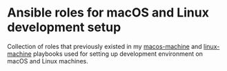 # Ansible roles for macOS and Linux development setup

Collection of roles that previously existed in my [macos-machine] and
[linux-machine] playbooks used for setting up development environment on macOS
and Linux machines.

[macos-machine]: https://github.com/markosamuli/macos-machine
[linux-machine]: https://github.com/markosamuli/linux-machine
